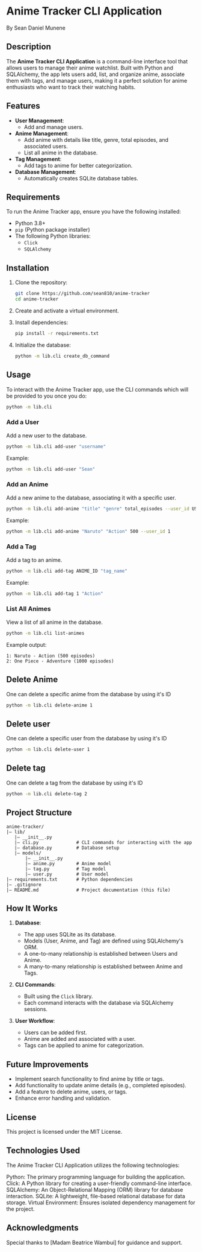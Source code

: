 # Anime Tracker CLI Application
By Sean Daniel Munene
## Description
The **Anime Tracker CLI Application** is a command-line interface tool that allows users to manage their anime watchlist. Built with Python and SQLAlchemy, the app lets users add, list, and organize anime, associate them with tags, and manage users, making it a perfect solution for anime enthusiasts who want to track their watching habits.

## Features
- **User Management**:
  - Add and manage users.
- **Anime Management**:
  - Add anime with details like title, genre, total episodes, and associated users.
  - List all anime in the database.
- **Tag Management**:
  - Add tags to anime for better categorization.
- **Database Management**:
  - Automatically creates SQLite database tables.
  
## Requirements
To run the Anime Tracker app, ensure you have the following installed:

- Python 3.8+
- `pip` (Python package installer)
- The following Python libraries:
  - `Click`
  - `SQLAlchemy`

## Installation
1. Clone the repository:
   ```bash
   git clone https://github.com/sean810/anime-tracker
   cd anime-tracker
   ```

2. Create and activate a virtual environment.


3. Install dependencies:
   ```bash
   pip install -r requirements.txt
   ```

4. Initialize the database:
   ```bash
   python -m lib.cli create_db_command
   ```

## Usage
To interact with the Anime Tracker app, use the CLI commands which will be provided
to you once you do:
```bash
python -m lib.cli
```

### Add a User
Add a new user to the database.
```bash
python -m lib.cli add-user "username"
```
Example:
```bash
python -m lib.cli add-user "Sean"
```

### Add an Anime
Add a new anime to the database, associating it with a specific user.
```bash
python -m lib.cli add-anime "title" "genre" total_episodes --user_id USER_ID
```
Example:
```bash
python -m lib.cli add-anime "Naruto" "Action" 500 --user_id 1
```

### Add a Tag
Add a tag to an anime.
```bash
python -m lib.cli add-tag ANIME_ID "tag_name"
```
Example:
```bash
python -m lib.cli add-tag 1 "Action"
```

### List All Animes
View a list of all anime in the database.
```bash
python -m lib.cli list-animes
```
Example output:
```
1: Naruto - Action (500 episodes)
2: One Piece - Adventure (1000 episodes)
```

## Delete Anime
One can delete a specific anime from the database by using it's ID
```bash
python -m lib.cli delete-anime 1
```

## Delete user
One can delete a specific user from the database by using it's ID
```bash
python -m lib.cli delete-user 1
```

## Delete tag
One can delete a tag from the database by using it's ID
```bash
python -m lib.cli delete-tag 2
```

## Project Structure
```
anime-tracker/
|— lib/
   |— __init__.py
   |— cli.py              # CLI commands for interacting with the app
   |— database.py         # Database setup
   |— models/            
       |— __init__.py
       |— anime.py        # Anime model
       |— tag.py          # Tag model
       |— user.py         # User model
|— requirements.txt       # Python dependencies
|— .gitignore             
|— README.md              # Project documentation (this file)
```

## How It Works
1. **Database**:
   - The app uses SQLite as its database.
   - Models (User, Anime, and Tag) are defined using SQLAlchemy's ORM.
   - A one-to-many relationship is established between Users and Anime.
   - A many-to-many relationship is established between Anime and Tags.

2. **CLI Commands**:
   - Built using the `Click` library.
   - Each command interacts with the database via SQLAlchemy sessions.

3. **User Workflow**:
   - Users can be added first.
   - Anime are added and associated with a user.
   - Tags can be applied to anime for categorization.

## Future Improvements
- Implement search functionality to find anime by title or tags.
- Add functionality to update anime details (e.g., completed episodes).
- Add a feature to delete anime, users, or tags.
- Enhance error handling and validation.

## License
This project is licensed under the MIT License.

## Technologies Used
The Anime Tracker CLI Application utilizes the following technologies:

Python: The primary programming language for building the application.
Click: A Python library for creating a user-friendly command-line interface.
SQLAlchemy: An Object-Relational Mapping (ORM) library for database interaction.
SQLite: A lightweight, file-based relational database for data storage.
Virtual Environment: Ensures isolated dependency management for the project.

## Acknowledgments
Special thanks to [Madam Beatrice Wambui] for guidance and support.

